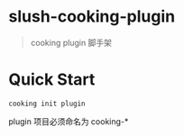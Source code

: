 # slush-cooking-plugin

> cooking plugin 脚手架

# Quick Start
```shell
cooking init plugin
```

plugin 项目必须命名为 cooking-*